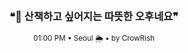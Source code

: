 <div align="center">

<br>

<h3>❝🌿 산책하고 싶어지는 따뜻한 오후네요❞</h3>

<sub>01:00 PM • Seoul 🌦️ • by CrowRish</sub>

<br>

</div>